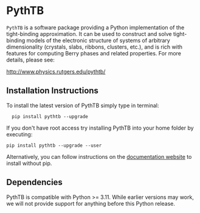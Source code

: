 # PythTB

`PythTB` is a software package providing a Python implementation of the
tight-binding approximation. It can be used to construct and solve
tight-binding models of the electronic structure of systems of
arbitrary dimensionality (crystals, slabs, ribbons, clusters, etc.),
and is rich with features for computing Berry phases and related
properties. For more details, please see:

   http://www.physics.rutgers.edu/pythtb/

## Installation Instructions

To install the latest version of PythTB simply type in terminal:

```
  pip install pythtb --upgrade
```

If you don't have root access try installing PythTB into your home 
folder by executing:

```
pip install pythtb --upgrade --user
```

Alternatively, you can follow instructions on the [documentation website]( http://www.physics.rutgers.edu/pythtb/install.html) to install without pip.

## Dependencies

PythTB is compatible with Python >= 3.11. While earlier versions may work, we will not provide support for anything before this Python release.
